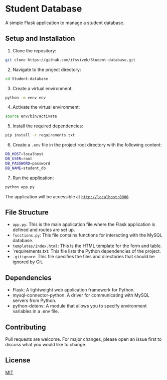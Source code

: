 
# Student Database

A simple Flask application to manage a student database.

## Setup and Installation

1. Clone the repository:

```sh
git clone https://github.com/ifsvivek/Student-database.git
```

2. Navigate to the project directory:

```sh
cd Student-database
```

3. Create a virtual environment:

```sh
python -m venv env
```

4. Activate the virtual environment:

```sh
source env/bin/activate
```

5. Install the required dependencies:

```sh
pip install -r requirements.txt
```

6. Create a `.env` file in the project root directory with the following content:

```sh
DB_HOST=localhost
DB_USER=root
DB_PASSWORD=password
DB_NAME=student_db
```

7. Run the application:

```sh
python app.py
```

The application will be accessible at [`http://localhost:8000`](http://localhost:8000).

## File Structure

-   `app.py`: This is the main application file where the Flask application is defined and routes are set up.
-   `functions.py`: This file contains functions for interacting with the MySQL database.
-   `templates/index.html`: This is the HTML template for the form and table.
-   `requirements.txt: This file lists the Python dependencies of the project.
-   `.gitignore`: This file specifies the files and directories that should be ignored by Git.

## Dependencies

-   Flask: A lightweight web application framework for Python.
-   mysql-connector-python: A driver for communicating with MySQL servers from Python.
-   python-dotenv: A module that allows you to specify environment variables in a .env file.

## Contributing

Pull requests are welcome. For major changes, please open an issue first to discuss what you would like to change.

## License

[MIT](/LICENSE)